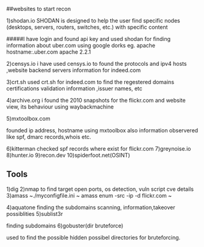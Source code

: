 ##websites to start recon

1)shodan.io
 SHODAN is designed to help the user find specific nodes (desktops, servers, routers, switches, etc.) with specific content

#####I have login and found api key and  used shodan for finding information about uber.com using google dorks 
eg. apache hostname:.uber.com
       apache 2.2.1

2)censys.io
 i have used censys.io to found the protocols and ipv4 hosts ,website backend servers information for indeed.com 

3)crt.sh
used crt.sh for indeed.com to find the regestered domains certifications validation information ,issuer names, etc

4)archive.org
i found the 2010 snapshots for the flickr.com and website view, its behaviour using waybackmachine 

5)mxtoolbox.com

founded ip address, hostname using mxtoolbox also information observered like spf, dmarc records,whois etc.


6)kitterman
  checked spf records where exist for flickr.com 
7)greynoise.io
8)hunter.io
9)recon.dev
10)spiderfoot.net(OSINT)

## Tools
1)dig
2)nmap
 to find target open ports, os detection, vuln script cve  details 
3)amass
 ~./myconfigfile.ini
 ~ amass enum -src -ip -d flickr.com
 ~


4)aquatone
   finding the subdomains scanning, information,takeover possiblities 
5)sublist3r

finding subdomains 
6)gobuster(dir bruteforce)

used to find the possible hidden possibel directories for bruteforcing.